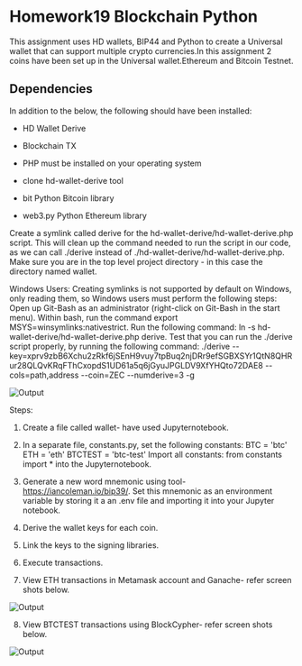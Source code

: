# Homework19 Blockchain Python
This assignment uses HD wallets, BIP44 and Python to create a Universal wallet that can support multiple crypto currencies.In this assignment 2 coins have been set up in the Universal wallet.Ethereum and Bitcoin Testnet.

## Dependencies
In addition to the below, the following should have been installed:
- HD Wallet Derive
- Blockchain TX

- PHP must be installed on your operating system
- clone hd-wallet-derive tool
- bit Python Bitcoin library
- web3.py Python Ethereum library

Create a symlink called derive for the hd-wallet-derive/hd-wallet-derive.php script. This will clean up the command needed to run the script in our code, as we can call ./derive instead of ./hd-wallet-derive/hd-wallet-derive.php. Make sure you are in the top level project directory - in this case the directory named wallet.

Windows Users: Creating symlinks is not supported by default on Windows, only reading them, so Windows users must perform the following steps:
Open up Git-Bash as an administrator (right-click on Git-Bash in the start menu).
Within bash, run the command export MSYS=winsymlinks:nativestrict.
Run the following command: ln -s hd-wallet-derive/hd-wallet-derive.php derive.
Test that you can run the ./derive script properly, by running the following command:
./derive --key=xprv9zbB6Xchu2zRkf6jSEnH9vuy7tpBuq2njDRr9efSGBXSYr1QtN8QHRur28QLQvKRqFThCxopdS1UD61a5q6jGyuJPGLDV9XfYHQto72DAE8 --cols=path,address --coin=ZEC --numderive=3 -g

![Output](https://github.com/chirathlv/Project1/blob/Renu/Images/Total%20Wine%20Sales%20per%20Income%20Bracket.png)

Steps:

1. Create a file called wallet- have used Jupyternotebook.

2. In a separate file, constants.py, set the following constants:
BTC = 'btc'
ETH = 'eth'
BTCTEST = 'btc-test'
Import all constants: from constants import * into the Jupyternotebook.

3. Generate a new word mnemonic using tool- https://iancoleman.io/bip39/. Set this mnemonic as an environment variable by storing it a an .env file and importing it into your Jupyter notebook.

4. Derive the wallet keys for each coin.

5. Link the keys to the signing libraries.

6. Execute transactions. 

7. View ETH transactions in Metamask account and Ganache- refer screen shots below.

![Output](https://github.com/chirathlv/Project1/blob/Renu/Images/Total%20Wine%20Sales%20per%20Income%20Bracket.png)

8. View BTCTEST transactions using BlockCypher- refer screen shots below.


![Output](https://github.com/chirathlv/Project1/blob/Renu/Images/Total%20Wine%20Sales%20per%20Income%20Bracket.png)